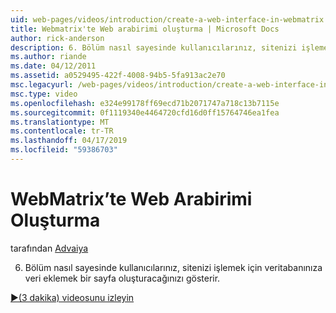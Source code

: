 ```yaml
---
uid: web-pages/videos/introduction/create-a-web-interface-in-webmatrix
title: Webmatrix'te Web arabirimi oluşturma | Microsoft Docs
author: rick-anderson
description: 6. Bölüm nasıl sayesinde kullanıcılarınız, sitenizi işlemek için veritabanınıza veri eklemek bir sayfa oluşturacağınızı gösterir.
ms.author: riande
ms.date: 04/12/2011
ms.assetid: a0529495-422f-4008-94b5-5fa913ac2e70
msc.legacyurl: /web-pages/videos/introduction/create-a-web-interface-in-webmatrix
msc.type: video
ms.openlocfilehash: e324e99178ff69ecd71b2071747a718c13b7115e
ms.sourcegitcommit: 0f1119340e4464720cfd16d0ff15764746ea1fea
ms.translationtype: MT
ms.contentlocale: tr-TR
ms.lasthandoff: 04/17/2019
ms.locfileid: "59386703"
---
```

# <a name="create-a-web-interface-in-webmatrix"></a>WebMatrix’te Web Arabirimi Oluşturma

tarafından [Advaiya](https://twitter.com/Advaiyasolns)

6. Bölüm nasıl sayesinde kullanıcılarınız, sitenizi işlemek için veritabanınıza veri eklemek bir sayfa oluşturacağınızı gösterir.

[&#9654;(3 dakika) videosunu izleyin](https://channel9.msdn.com/Blogs/ASP-NET-Site-Videos/create-a-web-interface-in-webmatrix)
